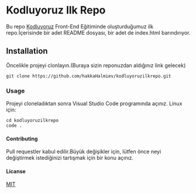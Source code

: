 # Kodluyoruz Ilk Repo 
Bu repo [Kodluyoruz](https://www.kodluyoruz.org/) Front-End Eğitiminde oluşturduğumuz ilk repo.İçerisinde bir adet README dosyası, bir adet de index.html barındırıyor.

## Installation

Öncelikle projeyi clonlayın.(Buraya sizin reponuzdan aldığınız link gelecek)

`git clone https://github.com/hakkaHalmiev/kodluyoruzilkrepo.git`

### Usage
Projeyi cloneladıktan sonra Visual Studio Code programında açınız.
Linux için:
```
cd kodluyoruzilkrepo
code . 

```
#### Contributing
Pull requestler kabul edilir.Büyük değişikler için, lütfen önce neyi değiştirmek istediğinizi tartışmak için bir konu açınız.
#### Licanse

[MIT](https://choosealicense.com/licenses/mit/)

